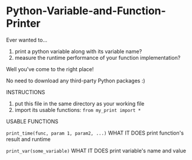 # Python-Variable-and-Function-Printer
Ever wanted to... 
1. print a python variable along with its variable name?
2. measure the runtime performance of your function implementation? 

Well you've come to the right place!

No need to download any third-party Python packages :)

INSTRUCTIONS
1. put this file in the same directory as your working file
2. import its usable functions: `from my_print import *`

USABLE FUNCTIONS

`print_time(func, param 1, param2, ...)`
    WHAT IT DOES    print function's result and runtime

`print_var(some_variable)`
    WHAT IT DOES    print variable's name and value  

